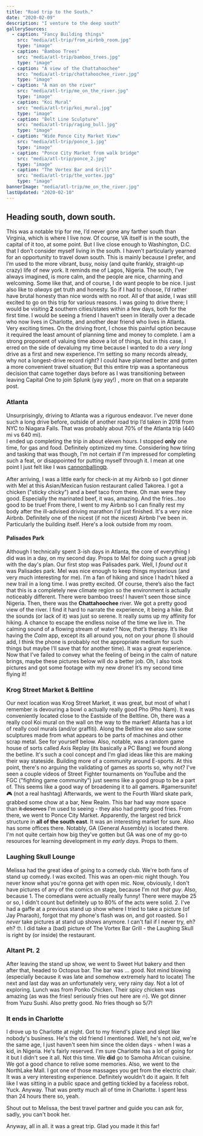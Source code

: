 ```yaml
---
title: "Road trip to the South."
date: "2020-02-09"
description: "I venture to the deep south"
gallerySources:
  - caption: "Fancy Building things"
    src: "media/atl-trip/from_airbnb_room.jpg"
    type: "image"
  - caption: "Bamboo Trees"
    src: "media/atl-trip/bamboo_trees.jpg"
    type: "image"
  - caption: "A view of the Chattahoochee"
    src: "media/atl-trip/chattahoochee_river.jpg"
    type: "image"
  - caption: "A man on the river"
    src: "media/atl-trip/me_on_the_river.jpg"
    type: "image"
  - caption: "Koi Mural"
    src: "media/atl-trip/koi_mural.jpg"
    type: "image"
  - caption: "Belt Line Sculpture"
    src: "media/atl-trip/raging_bull.jpg"
    type: "image"
  - caption: "Wide Ponce City Market View"
    src: "media/atl-trip/ponce_1.jpg"
    type: "image"
  - caption: "Ponce City Market from walk bridge"
    src: "media/atl-trip/ponce_2.jpg"
    type: "image"
  - caption: "The Vortex Bar and Grill"
    src: "media/atl-trip/the_vortex.jpg"
    type: "image"
bannerImage: "media/atl-trip/me_on_the_river.jpg"
lastUpdated: "2020-02-10"
---
```


## Heading south, down south.

This was a notable trip for me, I’d never gone any farther south than Virginia, which is where I live now. Of course, VA itself is in the south, the capital of it too, at some point. But I live close enough to Washington, D.C. that I don’t consider myself living in the south. I haven’t particularly yearned for an opportunity to travel down south. This is mainly because I prefer, and I’m used to the more vibrant, busy, noisy (and quite frankly, straight-up crazy) life of new york. It reminds me of Lagos, Nigeria. The south, I’ve always imagined, is more calm, and the people are nice, charming and welcoming. Some like that, and of course, I do want people to be nice. I just also like to _always_ get truth and honesty. So if I had to choose, I’d rather have brutal honesty than nice words with no root.
All of that aside, I was still excited to go on this trip for various reasons. I was going to drive there; I would be visiting **2** southern cities/states within a few days, both for the first time. I would be seeing a friend I haven’t seen in literally over a decade who now lives in Charlotte, and another dear friend who lives in Atlanta. Very exciting times. On the driving front, I chose this painful option because it required the least amount of planning time and money to complete. I am a strong proponent of valuing time above a lot of things, but in this case, I erred on the side of devaluing my time because I wanted to do a _very long_ drive as a first and new experience. I’m setting so many records already, why not a longest-drive record right? I could have planned better and gotten a more convenient travel situation; But this entire trip was a spontaneous decision that came together days before as I was transitioning between leaving Capital One to join Splunk (yay yay!) , more on that on a separate post.

### Atlanta

Unsurprisingly, driving to Atlanta was a rigurous endeavor. I’ve never done such a long drive before, outside of another road trip I’d taken in 2018 from NYC to Niagara Falls. That was probably about 70% of the Atlanta trip (440 mi vs 640 mi).  
I ended up completing the trip in about eleven hours. I stopped **only** one time, for gas and food. Definitely optimized my time. Considering how tiring and tasking that was though, I'm not certain if I'm impressed for completing such a feat, or disappointed for putting myself through it. I mean at one point I just felt like I was [cannonballing⧉](https://en.wikipedia.org/wiki/Cannonball_Run).

After arriving, I was a little early for check-in at my Airbnb so I got dinner with Mel at this Asian/Mexican fusion restaurant called Takorea. I got a chicken ("sticky chicky") and a beef taco from there. Oh man were they good. Especially the marinated beef, it was, amazing. And the fries...too good to be true!
From there, I went to my Airbnb so I can finally rest my body after the ill-advised driving marathon I'd just finished. It's a very nice Airbnb. Definitely one of the nicest (if not _the_ nicest) Airbnb I've been in. Particularly the building itself. Here's a look outside from my room.
<media-box src="media/atl-trip/from_airbnb_room.jpg" name="Fancy Building things (AirBnb)" index=0></media-box>

#### Palisades Park

Although I technically spent 3-ish days in Atlanta, the core of everything I did was in a day, on my second day. Props to Mel for doing such a great job with the day's plan.
Our first stop was Palisades park. Well, I _found out_ it was Palisades park. Mel was nice enough to keep things mysterious (and very much interesting for me). I’m a fan of hiking and since I hadn’t hiked a new trail in a long time. I was pretty excited. Of course, there’s also the fact that this is a completely new climate region so the environment is actually noticeably different. There were bamboo trees! I haven’t seen those since Nigeria.
<media-box src="media/atl-trip/bamboo_trees.jpg" name="Bamboo Trees" index=1></media-box>
Then, there was the **Chattahoochee** river. We got a pretty good view of the river.
<media-box src="media/atl-trip/chattahoochee_river.jpg" name="A view of the Chattahooche river" index=2></media-box>
<media-box src="media/atl-trip/me_on_the_river.jpg" name="A man on the river" index=3></media-box>
I find it hard to narrate the experience, it being a hike. But the sounds (or lack of it) was just so serene. It really sums up my affinity for hiking. A chance to escape the endless noise of the time we live in. The calming sound of a flowing stream of water? Now, _that’s_ therapy. It’s like having the _Calm_ app, except its all around you, not on your phone (I should add, I think the phone is probably not the appropriate medium for such things but maybe I’ll save that for another time). It was a great experience. Now that I’ve failed to convey what the feeling of being in the calm of nature brings, maybe these pictures below will do a better job.
Oh, I also took pictures and got some footage with my new drone! It’s my second time flying it!
<media-box name="The Chattahoochee river from a DJI Mavic Mini" src="media/atl-trip/palisades_footage.mp4" type=video></media-box>

### Krog Street Market & Beltline

Our next location was Krog Street Market, it was great, but most of what I remember is devouring a bowl o actually really good Pho (Pho Nam).
It was conveniently located close to the Eastside of the Beltline. Oh, there was a really cool Koi mural on the wall on the way to the market! Atlanta has a lot of really cool murals (and/or graffiti). Along the Beltline we also saw some sculptures made from what appears to be parts of machines and other scrap metal. See for yourself below. Also, notable, was a random game house of sorts called Axis Replay (its basically a PC Bang) we found along the betline. It's such a cool concept and I'm glad ideas like this are making their way stateside. Building more of a community around E-sports. At this point, there's no arguing the validating of games as sports so, why not? I've seen a couple videos of Street Fighter tournaments on YouTube and the FGC ("fighting game community") just seems like a good group to be a part of. This seems like a good way of broadening it to all gamers. #gamersunite! 🎮 (not a real hashtag)
<media-box src="media/atl-trip/koi_mural.jpg" name="Koi Mural, Krog Street" index=4></media-box>
<media-box src="media/atl-trip/raging_bull.jpg" name="A familiar looking raging bull, probably wandered from another city" index=5></media-box>
Afterwards, we went to the Fourth Ward skate park, grabbed some chow at a bar, New Realm. This bar had way more space than ~~it deserves~~ I'm used to seeing - they also had pretty good fries. From there, we went to Ponce City Market. Apparently, the largest red brick structure in **all of the south east**. It was an interesting market for sure. Also has some offices there. Notably, GA (General Assembly) is located there. I'm not quite certain how big they've gotten but GA was one of my go-to resources for learning development in my _early days_. Props to them.
<media-box src="media/atl-trip/ponce_1.jpg" name="Wide Ponce City Market View" index=6></media-box>
<media-box src="media/atl-trip/ponce_2.jpg" name="Ponce City Market from walk bridge" index=7></media-box>

### Laughing Skull Lounge

Melissa had the great idea of going to a comedy club. We're both fans of stand up comedy. I was excited. This was an open-mic night though. You never know what you're gonna get with open mic. Now, obviously, I don't have pictures of any of the comics on stage, because I'm not _that guy_. Also, because 1. The comedians were actually really funny! There were maybe 25 or so, I didn't count but definitely up to 80% of the acts were solid. 2. I've had a gaffe at a previous stand up show where I tried to take a picture (of Jay Pharaoh), forgot that my phone's flash was on, and got roasted. So I _never_ take pictures at stand up shows anymore. I can't fail if I never try, eh? eh? 🤓.
I did take a (bad) picture of The Vortex Bar Grill - the Laughing Skull is right by (or inside) the restaurant.
<media-box src="media/atl-trip/the_vortex.jpg" name="A bad view of The Vortex" index=8></media-box>

### Altant Pt. 2

After leaving the stand up show, we went to Sweet Hut bakery and then after that, headed to Octopus bar. The bar was ... good. Not mind blowing (especially because it was late and somehow extremely hard to locate)
The next and last day was an unfortunately very, very rainy day. Not a lot of exploring. Lunch was from Ponko Chicken. Their spicy chicken was amazing (as was the fries! seriously fries out here are 🔥). We got dinner from Yuzu Sushi. Also pretty good. No fries though so 5/7!

### It ends in Charlotte

I drove up to Charlotte at night. Got to my friend's place and slept like nobody's business. He's the old friend I mentioned. Well, he's not _old_, we're the same age, I just haven't seen him since the olden days - when I was a kid, in Nigeria. He's fairly reserved. I'm sure Charlotte has a lot of going for it but I didn't see it all. Not this time. We **did** go to Samoha African cuisine. We got a good chance to relive some memories. Also, we went to the NorthLake Mall. I got one of those massages you get from the electric chair. It was a very interesting experience. Definitely wouldn't do it again. It felt like I was sitting in a public space and getting tickled by a faceless robot. Yuck. Anyway. That was pretty much all of time in Charlotte. I spent less than 24 hours there so, yeah.

Shout out to Melissa, the best travel partner and guide you can ask for, sadly, you can't book her.

Anyway, all in all. it was a great trip. Glad you made it this far!
